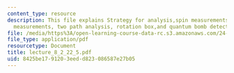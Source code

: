 ```yaml
---
content_type: resource
description: This file explains Strategy for analysis,spin measurements, coupled spin
  measurements, two path analysis, rotation box,and quantum bomb detection.
file: /media/https%3A/open-learning-course-data-rc.s3.amazonaws.com/24-111-philosophy-of-quantum-mechanics-spring-2005/8425be1791203eedd823086587e27b05_lecture_8_2_22_5.pdf
file_type: application/pdf
resourcetype: Document
title: lecture_8_2_22_5.pdf
uid: 8425be17-9120-3eed-d823-086587e27b05
---
```

